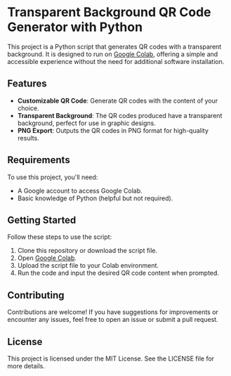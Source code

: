 # Transparent Background QR Code Generator with Python

This project is a Python script that generates QR codes with a transparent background. It is designed to run on [Google Colab](https://colab.research.google.com), offering a simple and accessible experience without the need for additional software installation.

## Features

- **Customizable QR Code**: Generate QR codes with the content of your choice.
- **Transparent Background**: The QR codes produced have a transparent background, perfect for use in graphic designs.
- **PNG Export**: Outputs the QR codes in PNG format for high-quality results.

## Requirements

To use this project, you'll need:

- A Google account to access Google Colab.
- Basic knowledge of Python (helpful but not required).

## Getting Started

Follow these steps to use the script:

1. Clone this repository or download the script file.
2. Open [Google Colab](https://colab.research.google.com).
3. Upload the script file to your Colab environment.
4. Run the code and input the desired QR code content when prompted.


## Contributing

Contributions are welcome! If you have suggestions for improvements or encounter any issues, feel free to open an issue or submit a pull request.

## License

This project is licensed under the MIT License. See the LICENSE file for more details.

